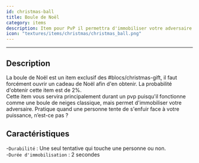 ```yaml
---
id: christmas-ball
title: Boule de Noël
category: items
description: Item pour PvP il permettra d'immobiliser votre adversaire
icon: "textures/items/christmas/christmas_ball.png"
---
```

___
## Description

La boule de Noël est un item exclusif des #blocs/christmas-gift, il faut forcément ouvrir un cadeau de Noël afin d'en obtenir. La probabilité d'obtenir cette item est de 2%.   
Cette item vous servira principalement durant un pvp puisqu'il fonctionne comme une boule de neiges classique, mais permet d'immobiliser votre adversaire. Pratique quand une personne tente de s'enfuir face à votre puissance, n’est-ce pas ?

## Caractéristiques 

-``Durabilité`` : Une seul tentative qui touche une personne ou non.  
-``Durée d'immobilisation`` : 2 secondes
